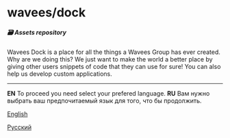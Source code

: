 # wavees/dock
##### 🗃️ Assets repository

Wavees Dock is a place for all the things a Wavees Group has ever created. Why are we doing this? We just want to make the world a better place by giving other users snippets of code that they can use for sure! You can also help us develop custom applications.

------------

**EN** To proceed you need select your prefered language.
**RU** Вам нужно выбрать ваш предпочитаемый язык для того, что бы продолжить.

[English](https://github.com/wavees/dock/blob/master/pages/list.en.md "English")

[Русский](https://github.com/wavees/dock/blob/master/pages/list.ru.md "Русский")